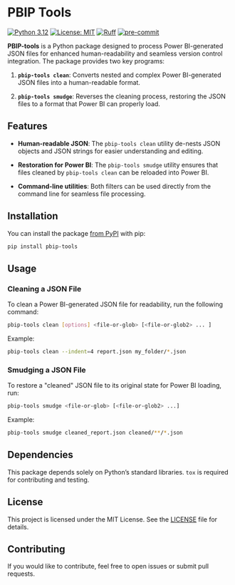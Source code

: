 # PBIP Tools

[![Python 3.12](https://img.shields.io/badge/python-3.12+-blue.svg)](https://www.python.org/downloads/release/python-312/)
[![License: MIT](https://img.shields.io/github/license/moshemoshe137/pbip-tools)](https://github.com/moshemoshe137/pbip-tools/blob/main/LICENSE)
[![Ruff](https://img.shields.io/endpoint?url=https://raw.githubusercontent.com/astral-sh/ruff/main/assets/badge/v2.json)](https://github.com/astral-sh/ruff)
[![pre-commit](https://img.shields.io/badge/pre--commit-enabled-brightgreen?logo=pre-commit&logoColor=white)](https://github.com/pre-commit/pre-commit)

**PBIP-tools** is a Python package designed to process Power BI-generated JSON files for
enhanced human-readability and seamless version control integration. The package
provides two key programs:

1. **`pbip-tools clean`**: Converts nested and complex Power BI-generated JSON files
   into a human-readable format.

2. **`pbip-tools smudge`**: Reverses the cleaning process, restoring the JSON files to a
   format that Power BI can properly load.

## Features

- **Human-readable JSON**: The `pbip-tools clean` utility de-nests JSON objects and JSON
  strings for easier understanding and editing.

- **Restoration for Power BI**: The `pbip-tools smudge` utility ensures that files
  cleaned by `pbip-tools clean` can be reloaded into Power BI.

- **Command-line utilities**: Both filters can be used directly from the command line
  for seamless file processing.

## Installation

You can install the package [from PyPI](https://pypi.org/project/pbip-tools/) with pip:

```bash
pip install pbip-tools
```

## Usage

### Cleaning a JSON File

To clean a Power BI-generated JSON file for readability, run the following command:

```bash
pbip-tools clean [options] <file-or-glob> [<file-or-glob2> ... ]
```

Example:

```bash
pbip-tools clean --indent=4 report.json my_folder/*.json
```

### Smudging a JSON File

To restore a "cleaned" JSON file to its original state for Power BI loading, run:

```bash
pbip-tools smudge <file-or-glob> [<file-or-glob2> ...]
```

Example:

```bash
pbip-tools smudge cleaned_report.json cleaned/**/*.json
```

## Dependencies

This package depends solely on Python’s standard libraries. `tox` is required for
contributing and testing.

## License

This project is licensed under the MIT License. See the
[LICENSE](https://github.com/moshemoshe137/pbip-tools/blob/main/LICENSE) file for
details.

## Contributing

If you would like to contribute, feel free to open issues or submit pull requests.
